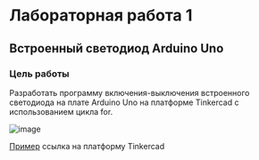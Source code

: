 # Лабораторная работа 1
## Встроенный светодиод Arduino Uno

### Цель работы
Разработать программу включения-выключения встроенного светодиода на плате Arduino Uno на платформе Tinkercad с использованием цикла for.

![image](https://github.com/belvasevg/Programming-of-microcontrollers-SUAI-/assets/62217397/9f4f1982-3311-4ec1-9606-1183cf4fbd25)

[Пример](https://www.tinkercad.com/things/fyNkYq1ltl5-laboratornaya-1-vstroennyj-svetodiod/editel?sharecode=ueIGQSI0w3JihXfNr3y_543ENjzniewwhcHSRkXH8R8) ссылка на платформу Tinkercad
